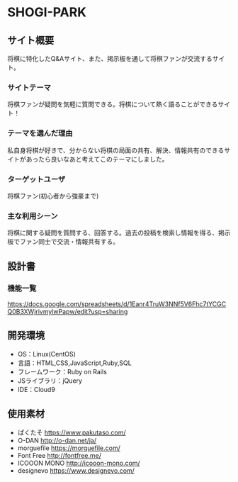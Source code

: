 # SHOGI-PARK

## サイト概要
将棋に特化したQ&Aサイト、また、掲示板を通して将棋ファンが交流するサイト。

### サイトテーマ
将棋ファンが疑問を気軽に質問できる。将棋について熱く語ることができるサイト！

### テーマを選んだ理由
私自身将棋が好きで、分からない将棋の局面の共有、解決、情報共有のできるサイトがあったら良いなあと考えてこのテーマにしました。

### ターゲットユーザ
将棋ファン(初心者から強豪まで)

### 主な利用シーン
将棋に関する疑問を質問する、回答する。過去の投稿を検索し情報を得る、掲示板でファン同士で交流・情報共有する。

## 設計書

### 機能一覧
https://docs.google.com/spreadsheets/d/1Eanr4TruW3NNf5V6Fhc7tYCGCQ0B3XWjrivmylwPapw/edit?usp=sharing

## 開発環境
- OS：Linux(CentOS)
- 言語：HTML,CSS,JavaScript,Ruby,SQL
- フレームワーク：Ruby on Rails
- JSライブラリ：jQuery
- IDE：Cloud9

## 使用素材
- ぱくたそ https://www.pakutaso.com/
- O-DAN http://o-dan.net/ja/
- morguefile https://morguefile.com/
- Font Free http://fontfree.me/
- ICOOON MONO http://icooon-mono.com/
- designevo https://www.designevo.com/
